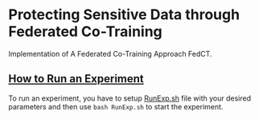 # Protecting Sensitive Data through Federated Co-Training
Implementation of A Federated Co-Training Approach FedCT.
<!---The Appendix of the paper includes the proof of Proposition 1 and all experiments details can be found as a Pdf on [AIMHI_Appendix](https://github.com/kampmichael/distributedcotraining/blob/main/AIMHI_Appendix.pdf) --->

<!--## Table of Contents

1. [How to Run an Experiment](#How-to-Run-an-Experiment)
2. [Appendix](#appendix) 
    - [A Proof of Proposition 1](#A-Proof-of-Proposition-1)
    - [Details on Experiments](#details-on-experiments)
      - [Details on Privacy Vulnerability Experiments](#Details-on-Privacy-Vulnerability-Experiments)
      - [Datasets](#Datasets)
      - [Experimental Setup](#Experimental-Setup)
    
 -->   
    
    
## [How to Run an Experiment](#How-to-Run-an-Experiment)
To run an experiment, you have to setup [RunExp.sh](https://github.com/kampmichael/distributedcotraining/blob/main/RunExp.sh) file with your desired parameters and then use `bash RunExp.sh` to start the experiment.
<!--
## [Appendix](#appendix)    
### [A Proof of Proposition 1](#A-Proof-of-Proposition-1)
For convenience, we restate the proposition.

**Proposition 1:** For $m\in\mathbb{N}$ clients with local datasets $D^1,\dots,D^m$ and unlabeled dataset $U$ drawn iid. from $\mathbb{D}$, let $\mathbb{A}$ be a learning algorithm that achieves a linearly increasing training accuracy $a_t$ for all labelings of $U$, i.e., there exists $c\in\mathbb{R_{+}}$ such that $a_t=1-c/t$, then there exists $t_0\in\mathbb{N}$ such that $a_t\geq 1/2$ and AIMHI with majority vote converges with probability $1-\delta$, where

$$\delta\leq|U|(4c)^{\frac{m}2}\zeta\left(\frac{m}{2},t_0+1\right)$$
and $\zeta(x,q)$ is the Hurwitz zeta function.

**Proof:**
Let $P_t$ denote the consensus label at time $t\in\mathbb{N}$. We first show that the probability $\delta_{t}$ of $P_{t}\neq P_{t-1}$ is bounded. Since the learning algorithm $\mathbb{A}$ at time $t\geq t_0$ achieves a training accuracy $a_t\geq 0.5$, the probability can be determined via the CDF of the binomial distribution, i.e.,


$$\delta_t = \mathbb{P}\left[{\exists u\in U:\sum_{i=1}^m\mathbb{1}_{h^i_t(u) = v}<\left\lfloor\frac{m}{2}\right\rfloor}\right]$$

$$=F\left(\left\lfloor\frac{m}{2}\right\rfloor-1,m,a_t\right)=\sum_{i=1}^{\left\lfloor\frac{m}{2}\right\rfloor-1}{\binom{m}{i}}a_t^i(1-a_t)^{m-i}$$

Applying the Chernoff bound and denoting by $D(\cdot\||\cdot)$ the Kullback-Leibler divergence yields


$$\delta_t \leq \exp\left(-mD\left(\frac{\left\lfloor\frac{m}{2}\right\rfloor-1}{m} \middle\|\middle\| a_t\right)^2\right)$$

$$=\exp\left(-m\left(\frac{\left\lfloor\frac{m}{2}\right\rfloor-1}{m}\log\frac{\frac{\left\lfloor\frac{m}{2}\right\rfloor-1}{m}}{a_t}+\left(1-\frac{\left\lfloor\frac{m}{2}\right\rfloor-1}{m}\right)\log\frac{1-\frac{\left\lfloor\frac{m}{2}\right\rfloor-1}{m}}{1-a_t}\right)\right)$$

$$\leq\exp\left(-m\left(\frac{\frac{m}{2}}{m}\log\frac{\frac{\frac{m}{2}}{m}}{a_t}+\left(1-\frac{\frac{m}{2}}{m}\right)\log\frac{1-\frac{\frac{m}{2}}{m}}{1-a_t}\right)\right)$$

$$=\exp\left(-m\left(\frac12\log\frac{\frac12}{a_t}+\frac12\log\frac{\frac12}{1-a_t}\right)\right)=\exp\left(-\frac{m}2\log\frac{1}{2a_t}-\frac{m}2\log\frac{1}{2(1-a_t)}\right)$$

$$=\exp\left(\frac{m}2\left(\log 2a_t + \log 2(1-a_t)\right)\right)=\left(2a_t\right)^{\frac{m}2}\left(2(1-a_t\right)^{\frac{m}2}=4^{\frac{m}2}a_t^{\frac{m}2}(1-a_t)^{\frac{m}2}\enspace.$$

The union bound over all $u\in U$ yields 
$$\delta_t\leq |U|4^{\frac{m}2}a_t^{\frac{m}2}(1-a_t)^{\frac{m}2}\enspace .$$

To show convergence, we need to show that for $t_0\in\mathbb{N}$ it holds that 
$$\sum_{t=t_0}^\infty \delta_t \leq \delta$$


for $0\leq \delta < 1$. 
Since we assume that $a_t$ grows linearly, we can write wlog. $a_t=1-c/t$ for some $c\in\mathbb{R_{+}}$ and $t\geq 2c$. With this, the sum can be written as

 $$\sum_{t=t_0}^\infty\delta_t \leq |U|\sum_{t=t_0}^\infty 4^{\frac{m}2}\left(1-\frac{c}{t}\right)^{\frac{m}2}\left(\frac{c}{t}\right)^{\frac{m}2}=|U|4^{\frac{m}2}\sum_{t=t_0}^\infty \left(\frac{\frac{t}{c}-1}{\frac{t^2}{c^2}}\right)^{\frac{m}2}$$

$$\leq|U|4^{\frac{m}2}\sum_{t=t_0}^\infty \left(\frac{\frac{t}{c}}{\frac{t^2}{c^2}}\right)^{\frac{m}2}=(4c)^{\frac{m}2}\sum_{t=t_0}^\infty \left(\frac{1}{t}\right)^{\frac{m}2}=|U|(4c)^{\frac{m}2}\zeta\left(\frac{m}{2}\right)-H_{t_0}^{\left(\frac{m}{2}\right)}$$

where $\zeta(x)$ is the Riemann zeta function and $H_n^{(x)}$ is the generalized harmonic number. Note that $H_n^{(x)}=\zeta(x)-\zeta(x,n+1)$, where $\zeta(x,q)$ is the Hurwitz zeta function, so that this expression can be simplified to

$$\sum_{t=t_0}^\infty\delta_t \leq |U|(4c)^{\frac{m}2}\zeta\left(\frac{m}{2}\right)-\zeta\left(\frac{m}{2}\right)+\zeta\left(\frac{m}{2},t_0+1\right)=|U|(4c)^{\frac{m}2}\zeta\left(\frac{m}{2},t_0+1\right)\enspace .$$


### [Details on Experiments](#details-on-experiments)
#### [Details on Privacy Vulnerability Experiments](#Details-on-Privacy-Vulnerability-Experiments)
We measure privacy vulnerability by performing membership inference attacks against AIMHI and FEDAVG.In both attacks, the attacker creates an attack model using a model it constructs from its training and test datasets. Similar to previous work[[1]](https://arxiv.org/abs/1610.05820), we assume that the training data of the attacker has a similar distribution to the training data of the client. Once the attacker has its attack model, it uses this model for membership inference. In blackbox attacks (in which the attacker does not have access to intermediate model parameters), it only uses the classification scores it receives from the target model (i.e., client's model) for membership inference. On the other hand, in whitebox attacks (in which the attacker can observe the intermediate model parameters), it can use additional information in its attack model. Since the proposed AIMHI does not reveal intermediate model parameters to any party, it is only subject to blackbox attacks. Vanilla federated learning on the other hand is subject to whitebox attacks. Each inference attack produces a membership score of a queried data point, indicating the likelihood of the data point being a member of the training set. We measure the success of membership inference as ROC AUC of these scores. The $\textbf{vulnerability (VUL)}$ of a method is the ROC AUC of membership attacks over $K$ runs over the entire training set (also called attack epochs) according to the attack model and scenario. A vulnerability of $1.0$ means that membership can be inferred with certainty, whereas $0.5$ means that deciding on membership is a random guess.

We assume the following attack model: clients are honest and the server may be semi-honest (follow the protocol execution correctly, but it may try to infer sensitive information about the clients). The main goal of a semi-honest server is to infer sensitive information about the local training data of the clients. This is a stronger attacker assumption compared to a semi-honest client since the server receives the most amount of information from the clients during the protocol, and a potential semi-honest client can only obtain indirect information about the other clients. We also assume that parties do not collude.

The attack scenario for AIMHI and DD is that the attacker can send a (forged) unlabeled dataset to the clients and observe their predictions, equivalent to one attack epoch ($K=1$); the one for FEDAVG and DP-FEDAVG is that the attacker receives model parameters and can run an arbitrary number of attacks---we use $K=500$ attack epochs.


#### [B.2:Datasets](#Datasets)
We use $3$ standard image classification datasets: CIFAR10[[2]](https://www.cs.toronto.edu/~kriz/cifar.html), FashionMNIST[[3]](https://arxiv.org/abs/1708.07747), and SVHN[[4]](https://research.google/pubs/pub37648/). We describe the datasets and our preprocessing briefly.

CIFAR10 consists of $50\,000$ training and $10\,000$ test $32\times 32$ color images in $10$ classes with equal distribution (i.e., a total of $6\,000$ images per class). Images are normalized to zero mean and unit variance.



| Dataset     | Training Size | Testing Size | Unlabeled Size U    | Communication Period b | Number of Rounds T  |
|-------------|---------------|--------------|---------------------|-------------------------|-----------------------|
| CIFAR10     | 40,000        | 10,000       | 10,000              | 10                      | 3,000                 |
| FashionMNIST| 10,000        | 10,000       | 50,000              | 50                      | 20,000                |
| Pneumonia   | 4,386         | 624          | 900                 | 20                      | 20,000                |
| MRI         | 30            | 53           | 170                 | 6                       | 2,000                 |
| SVHN        | 38,257        | 26,032       | 35,000              | 10                      | 20,000                |
            
                              Table 3: Experimental setup for Sections 5.3, 5.4, and 5.3

FashionMNIST consists of $60\,000$ training and $10\,000$ test $28\times 28$ grayscale images of clothing items in $10$ classes with equal distribution. Images are not normalized.

SVHN (Street View House Numbers) consists of $630\,420$ $32\times 32$ color images of digits from house numbers in Google Street View, i.e., $10$ classes. The datasest is partitioned into $73\,257$ for training, $26\,032$ for testing, and $531\,131$ additional training images. In our experiments, we use only the training and testing set. Images are not normalized.

We use two standard datasets from the UCI Machine Learning repository for our experiments on collaboratively training interpretable models: WineQuality and BreastCancer. A short description of both datasets follows. 

WineQuality is a tabular dataset of $6\,497$ instances of wine with $11$ features describing the wine (e.g., alcohol content, acidity, pH, and sulfur dioxide levels), and the label is a wine quality score from $0$ to $10$. We remove duplicate rows and transform the categorial type attribute to a numerical value. We then normalize all features to zero mean and unit variance.

BreastCancer is a medical diagnostics tabular dataset with $569$ instances of breast cell samples with $30$ features describing cell nuclei with $2$ classes (malignant and benign). We followed the same preprocessing steps as WineQuality dataset.

Furthermore, we use $2$ medical image classification datasets, Pneumonia, and MRI. 

Pneumonia consists of $5\,286$ training and $624$ test chest x-rays with labels normal, viral pneumonia, and bacterial pneumonia. We simplify the labels to healthy and pneumonia with a class imbalance of roughly $3$ pneumonia to $1$ healthy. The original images in the Pneumonia dataset do not have a fixed resolution as they are sourced from various clinical settings and different acquisition devices. We resize all images to a resolution of $224\times 224$ pixels without normalization.

MRI consists of $253$ MRI brain scans with a class imbalance of approximately $1.5$ brain tumor scans to $1$ healthy scans. Out of the total $253$ images, we use $53$ images as a testing set. Similar to the pneumonia dataset, the original images have no fixed resolution and are thus resized to $150\times 150$ without normalization.

#### [Experimental Setup](#Experimental-Setup)

| Layer               | Output Shape | Activation | Parameters |
|---------------------|--------------|------------|------------|
| Conv2D              | (32, 32, 32) | ReLU       | 896        |
| BatchNormalization | (32, 32, 32) | -          | 128        |
| Conv2D              | (32, 32, 32) | ReLU       | 9248       |
| BatchNormalization | (32, 32, 32) | -          | 128        |
| MaxPooling2D        | (16, 16, 32) | -          | -          |
| Dropout             | (16, 16, 32) | -          | -          |
| Conv2D              | (16, 16, 64) | ReLU       | 18496      |
| BatchNormalization | (16, 16, 64) | -          | 256        |
| Conv2D              | (16, 16, 64) | ReLU       | 36928      |
| BatchNormalization | (16, 16, 64) | -          | 256        |
| MaxPooling2D        | (8, 8, 64)   | -          | -          |
| Dropout             | (8, 8, 64)   | -          | -          |
| Conv2D              | (8, 8, 128)  | ReLU       | 73856      |
| BatchNormalization | (8, 8, 128)  | -          | 512        |
| Conv2D              | (8, 8, 128)  | ReLU       | 147584     |
| BatchNormalization | (8, 8, 128)  | -          | 512        |
| MaxPooling2D        | (4, 4, 128)  | -          | -          |
| Dropout             | (4, 4, 128)  | -          | -          |
| Flatten             | (2048,)      | -          | -          |
| Dense               | (128,)       | ReLU       | 262272     |
| BatchNormalization | (128,)       | -          | 512        |
| Dropout             | (128,)       | -          | -          |
| Dense               | (10,)        | Linear     | 1290       |
               Table 4: CIFAR10 architecture

We now describe the details of the experimental setup used in our empirical evaluation. 

In Section~\ref{sec:exp:iid}, we use $m=5$ clients for all datasets. We report the split into training, test, and unlabeled dataset per dataset, as well as the used communication period $b$ and number of rounds $T$ in Table~\ref{tbl:expsetup}.




For all experiments, we use Adam as an optimization algorithm with a learning rate $0.01$ for CIFAR10, and $0.001$ for the remaining datasets. A description of the DNN architecture for each dataset follows.
%
In section \ref{sec:exp:noniid} we use the same setup for section \ref{sec:exp:iid} but we sample the local dataset from a Dirichlet distribution as described in \ref{sec:exp:noniid}.
%
In section \ref{scalability}, We use the same setup for section \ref{sec:exp:iid} but we use $m\in\{5,10,20,40,80\}$ clients as described in \ref{scalability}.

The neural network architectures used for each dataset are given in the following. 
%
For CIFAR10 we use a CNN with multiple convolutional layers with batch normalization and max pooling. The details of the architecture are described in Table~\ref{tbl:CIFAR10arch}.
%
For FashionMNIST, we use a simple feed forward architecture on the flattened input. The details of the architecture are described in Table~\ref{tbl:FashionMNISTarch}.

| Layer  | Output Shape  | Activation | Parameters |
|--------|---------------|------------|------------|
| Flatten| (784,)        | -          | -          |
| Linear | (784, 512)   | -          | 401,920    |
| ReLU   | (512,)        | ReLU       | -          |
| Linear | (512, 512)   | -          | 262,656    |
| ReLU   | (512,)        | ReLU       | -          |
| Linear | (512, 10)    | -          | 5,130      |

           Table 5: FashionMNIST architecture

For Pneumonia, we use a simple CNN, again with batch normalization and max pooling, with details given in Table~\ref{tbl:Pneumoniaarch}.For MRI we use an architecture similar to pneumonia with details described in Table~\ref{tbl:MRIarch}.

| Layer        | Output Shape  | Activation | Parameters |
|--------------|---------------|------------|------------|
| Conv2d       | (3, 32, 32)   | -          | 896        |
| BatchNorm2d  | (32, 32, 32)  | -          | 64         |
| Conv2d       | (32, 32, 32)  | -          | 18,464     |
| BatchNorm2d  | (64, 32, 32)  | -          | 128        |
| MaxPool2d    | (64, 16, 16)  | -          | -          |
| Conv2d       | (64, 16, 16)  | -          | 36,928     |
| BatchNorm2d  | (64, 16, 16)  | -          | 128        |
| MaxPool2d    | (64, 8, 8)    | -          | -          |
| Flatten      | (4096,)       | -          | -          |
| Linear       | (2,)          | -          | 4,194,306  |

           Table 6: Pneumonia architecture

For SVHN, we use again a standard CNN with batch normalization and max pooling, detailed in Table~\ref{tbl:SVHNarch}.


